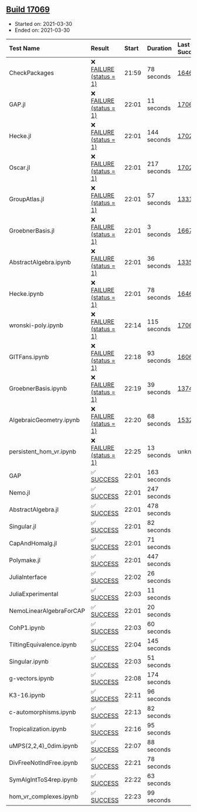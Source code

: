 ## [Build 17069](https://oscarci.mathematik.uni-kl.de/job/oscar/17069/)

* Started on: 2021-03-30
* Ended on: 2021-03-30

| Test Name    | Result | Start | Duration | Last Success | First Failure |
|:-------------|:-------|:------|:---------|:-------------|:--------------|
| CheckPackages | ❌ [FAILURE (status = 1)](https://oscarci.mathematik.uni-kl.de/job/oscar/17069/artifact/logs/build-17069/CheckPackages.log) | 21:59 | 78 seconds | [16463](https://oscarci.mathematik.uni-kl.de/job/oscar/16463/) | [16464](https://oscarci.mathematik.uni-kl.de/job/oscar/16464/) |
| GAP.jl | ❌ [FAILURE (status = 1)](https://oscarci.mathematik.uni-kl.de/job/oscar/17069/artifact/logs/build-17069/GAP.jl.log) | 22:01 | 11 seconds | [17067](https://oscarci.mathematik.uni-kl.de/job/oscar/17067/) | [17068](https://oscarci.mathematik.uni-kl.de/job/oscar/17068/) |
| Hecke.jl | ❌ [FAILURE (status = 1)](https://oscarci.mathematik.uni-kl.de/job/oscar/17069/artifact/logs/build-17069/Hecke.jl.log) | 22:01 | 144 seconds | [17022](https://oscarci.mathematik.uni-kl.de/job/oscar/17022/) | [17023](https://oscarci.mathematik.uni-kl.de/job/oscar/17023/) |
| Oscar.jl | ❌ [FAILURE (status = 1)](https://oscarci.mathematik.uni-kl.de/job/oscar/17069/artifact/logs/build-17069/Oscar.jl.log) | 22:01 | 217 seconds | [17022](https://oscarci.mathematik.uni-kl.de/job/oscar/17022/) | [17023](https://oscarci.mathematik.uni-kl.de/job/oscar/17023/) |
| GroupAtlas.jl | ❌ [FAILURE (status = 1)](https://oscarci.mathematik.uni-kl.de/job/oscar/17069/artifact/logs/build-17069/GroupAtlas.jl.log) | 22:01 | 57 seconds | [13311](https://oscarci.mathematik.uni-kl.de/job/oscar/13311/) | [13312](https://oscarci.mathematik.uni-kl.de/job/oscar/13312/) |
| GroebnerBasis.jl | ❌ [FAILURE (status = 1)](https://oscarci.mathematik.uni-kl.de/job/oscar/17069/artifact/logs/build-17069/GroebnerBasis.jl.log) | 22:01 | 3 seconds | [16676](https://oscarci.mathematik.uni-kl.de/job/oscar/16676/) | [16677](https://oscarci.mathematik.uni-kl.de/job/oscar/16677/) |
| AbstractAlgebra.ipynb | ❌ [FAILURE (status = 1)](https://oscarci.mathematik.uni-kl.de/job/oscar/17069/artifact/logs/build-17069/AbstractAlgebra.ipynb.log) | 22:01 | 36 seconds | [13355](https://oscarci.mathematik.uni-kl.de/job/oscar/13355/) | [13356](https://oscarci.mathematik.uni-kl.de/job/oscar/13356/) |
| Hecke.ipynb | ❌ [FAILURE (status = 1)](https://oscarci.mathematik.uni-kl.de/job/oscar/17069/artifact/logs/build-17069/Hecke.ipynb.log) | 22:01 | 78 seconds | [16463](https://oscarci.mathematik.uni-kl.de/job/oscar/16463/) | [16464](https://oscarci.mathematik.uni-kl.de/job/oscar/16464/) |
| wronski-poly.ipynb | ❌ [FAILURE (status = 1)](https://oscarci.mathematik.uni-kl.de/job/oscar/17069/artifact/logs/build-17069/wronski-poly.ipynb.log) | 22:14 | 115 seconds | [17066](https://oscarci.mathematik.uni-kl.de/job/oscar/17066/) | [17067](https://oscarci.mathematik.uni-kl.de/job/oscar/17067/) |
| GITFans.ipynb | ❌ [FAILURE (status = 1)](https://oscarci.mathematik.uni-kl.de/job/oscar/17069/artifact/logs/build-17069/GITFans.ipynb.log) | 22:18 | 93 seconds | [16068](https://oscarci.mathematik.uni-kl.de/job/oscar/16068/) | [16069](https://oscarci.mathematik.uni-kl.de/job/oscar/16069/) |
| GroebnerBasis.ipynb | ❌ [FAILURE (status = 1)](https://oscarci.mathematik.uni-kl.de/job/oscar/17069/artifact/logs/build-17069/GroebnerBasis.ipynb.log) | 22:19 | 39 seconds | [13748](https://oscarci.mathematik.uni-kl.de/job/oscar/13748/) | [13749](https://oscarci.mathematik.uni-kl.de/job/oscar/13749/) |
| AlgebraicGeometry.ipynb | ❌ [FAILURE (status = 1)](https://oscarci.mathematik.uni-kl.de/job/oscar/17069/artifact/logs/build-17069/AlgebraicGeometry.ipynb.log) | 22:20 | 68 seconds | [15322](https://oscarci.mathematik.uni-kl.de/job/oscar/15322/) | [15323](https://oscarci.mathematik.uni-kl.de/job/oscar/15323/) |
| persistent_hom_vr.ipynb | ❌ [FAILURE (status = 1)](https://oscarci.mathematik.uni-kl.de/job/oscar/17069/artifact/logs/build-17069/persistent_hom_vr.ipynb.log) | 22:25 | 13 seconds | unknown | unknown |
| GAP | ✅ [SUCCESS](https://oscarci.mathematik.uni-kl.de/job/oscar/17069/artifact/logs/build-17069/GAP.log) | 22:01 | 163 seconds |  |  |
| Nemo.jl | ✅ [SUCCESS](https://oscarci.mathematik.uni-kl.de/job/oscar/17069/artifact/logs/build-17069/Nemo.jl.log) | 22:01 | 247 seconds |  |  |
| AbstractAlgebra.jl | ✅ [SUCCESS](https://oscarci.mathematik.uni-kl.de/job/oscar/17069/artifact/logs/build-17069/AbstractAlgebra.jl.log) | 22:01 | 478 seconds |  |  |
| Singular.jl | ✅ [SUCCESS](https://oscarci.mathematik.uni-kl.de/job/oscar/17069/artifact/logs/build-17069/Singular.jl.log) | 22:01 | 82 seconds |  |  |
| CapAndHomalg.jl | ✅ [SUCCESS](https://oscarci.mathematik.uni-kl.de/job/oscar/17069/artifact/logs/build-17069/CapAndHomalg.jl.log) | 22:01 | 71 seconds |  |  |
| Polymake.jl | ✅ [SUCCESS](https://oscarci.mathematik.uni-kl.de/job/oscar/17069/artifact/logs/build-17069/Polymake.jl.log) | 22:01 | 447 seconds |  |  |
| JuliaInterface | ✅ [SUCCESS](https://oscarci.mathematik.uni-kl.de/job/oscar/17069/artifact/logs/build-17069/JuliaInterface.log) | 22:02 | 26 seconds |  |  |
| JuliaExperimental | ✅ [SUCCESS](https://oscarci.mathematik.uni-kl.de/job/oscar/17069/artifact/logs/build-17069/JuliaExperimental.log) | 22:03 | 11 seconds |  |  |
| NemoLinearAlgebraForCAP | ✅ [SUCCESS](https://oscarci.mathematik.uni-kl.de/job/oscar/17069/artifact/logs/build-17069/NemoLinearAlgebraForCAP.log) | 22:01 | 20 seconds |  |  |
| CohP1.ipynb | ✅ [SUCCESS](https://oscarci.mathematik.uni-kl.de/job/oscar/17069/artifact/logs/build-17069/CohP1.ipynb.log) | 22:03 | 60 seconds |  |  |
| TiltingEquivalence.ipynb | ✅ [SUCCESS](https://oscarci.mathematik.uni-kl.de/job/oscar/17069/artifact/logs/build-17069/TiltingEquivalence.ipynb.log) | 22:04 | 145 seconds |  |  |
| Singular.ipynb | ✅ [SUCCESS](https://oscarci.mathematik.uni-kl.de/job/oscar/17069/artifact/logs/build-17069/Singular.ipynb.log) | 22:03 | 51 seconds |  |  |
| g-vectors.ipynb | ✅ [SUCCESS](https://oscarci.mathematik.uni-kl.de/job/oscar/17069/artifact/logs/build-17069/g-vectors.ipynb.log) | 22:08 | 174 seconds |  |  |
| K3-16.ipynb | ✅ [SUCCESS](https://oscarci.mathematik.uni-kl.de/job/oscar/17069/artifact/logs/build-17069/K3-16.ipynb.log) | 22:11 | 96 seconds |  |  |
| c-automorphisms.ipynb | ✅ [SUCCESS](https://oscarci.mathematik.uni-kl.de/job/oscar/17069/artifact/logs/build-17069/c-automorphisms.ipynb.log) | 22:13 | 82 seconds |  |  |
| Tropicalization.ipynb | ✅ [SUCCESS](https://oscarci.mathematik.uni-kl.de/job/oscar/17069/artifact/logs/build-17069/Tropicalization.ipynb.log) | 22:16 | 95 seconds |  |  |
| uMPS(2,2,4)_0dim.ipynb | ✅ [SUCCESS](https://oscarci.mathematik.uni-kl.de/job/oscar/17069/artifact/logs/build-17069/uMPS-2-2-4-_0dim.ipynb.log) | 22:07 | 88 seconds |  |  |
| DivFreeNotIndFree.ipynb | ✅ [SUCCESS](https://oscarci.mathematik.uni-kl.de/job/oscar/17069/artifact/logs/build-17069/DivFreeNotIndFree.ipynb.log) | 22:21 | 78 seconds |  |  |
| SymAlgIntToS4rep.ipynb | ✅ [SUCCESS](https://oscarci.mathematik.uni-kl.de/job/oscar/17069/artifact/logs/build-17069/SymAlgIntToS4rep.ipynb.log) | 22:22 | 63 seconds |  |  |
| hom_vr_complexes.ipynb | ✅ [SUCCESS](https://oscarci.mathematik.uni-kl.de/job/oscar/17069/artifact/logs/build-17069/hom_vr_complexes.ipynb.log) | 22:23 | 99 seconds |  |  |
